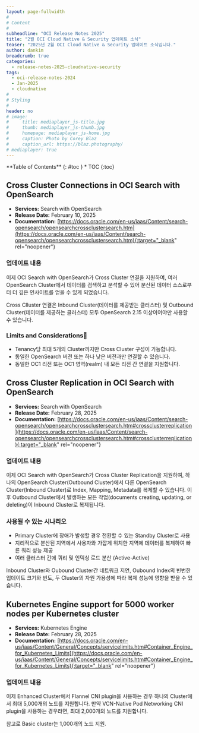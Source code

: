 ```yaml
---
layout: page-fullwidth
#
# Content
#
subheadline: "OCI Release Notes 2025"
title: "2월 OCI Cloud Native & Security 업데이트 소식"
teaser: "2025년 2월 OCI Cloud Native & Security 업데이트 소식입니다."
author: dankim
breadcrumb: true
categories:
  - release-notes-2025-cloudnative-security
tags:
  - oci-release-notes-2024
  - Jan-2025
  - cloudnative
#
# Styling
#
header: no
# image:
#     title: mediaplayer_js-title.jpg
#     thumb: mediaplayer_js-thumb.jpg
#     homepage: mediaplayer_js-home.jpg
#     caption: Photo by Corey Blaz
#     caption_url: https://blaz.photography/
# mediaplayer: true
---
```


<div class="panel radius" markdown="1">
**Table of Contents**
{: #toc }
*  TOC
{:toc}
</div>

## Cross Cluster Connections in OCI Search with OpenSearch
* **Services:** Search with OpenSearch
* **Release Date:** February 10, 2025
* **Documentation:** [https://docs.oracle.com/en-us/iaas/Content/search-opensearch/opensearchcrossclustersearch.htm](https://docs.oracle.com/en-us/iaas/Content/search-opensearch/opensearchcrossclustersearch.htm){:target="_blank" rel="noopener"}

### 업데이트 내용
이제 OCI Search with OpenSearch가 Cross Cluster 연결을 지원하여, 여러 OpenSearch Cluster에서 데이터를 검색하고 분석할 수 있어 분산된 데이터 소스로부터 더 깊은 인사이트를 얻을 수 있게 되었습니다.

Cross Clluster 연결은 Inbound Cluster(데이터를 제공받는 클러스터) 및 Outbound Cluster(데이터를 제공하는 클러스터) 모두 OpenSearch 2.15 이상이어야만 사용할 수 있습니다.

### Limits and Considerations🔗
* Tenancy당 최대 5개의 Cluster까지만 Cross Cluster 구성이 가능합니다.
* 동일한 OpenSearch 버전 또는 하나 낮은 버전과만 연결할 수 있습니다.
* 동일한 OC1 리전 또는 OC1 영역(realm) 내 모든 리전 간 연결을 지원합니다.

## Cross Cluster Replication in OCI Search with OpenSearch
* **Services:** Search with OpenSearch
* **Release Date:** February 28, 2025
* **Documentation:** [https://docs.oracle.com/en-us/iaas/Content/search-opensearch/opensearchcrossclustersearch.htm#crossclusterreplication](https://docs.oracle.com/en-us/iaas/Content/search-opensearch/opensearchcrossclustersearch.htm#crossclusterreplication){:target="_blank" rel="noopener"}

### 업데이트 내용
이제 OCI Search with OpenSearch가 Cross Cluster Replication을 지원하여, 하나의 OpenSearch Cluster(Outbound Cluster)에서 다른 OpenSearch Cluster(Inbound Cluster)로 Index, Mapping, Metadata를 복제할 수 있습니다. 이후 Outbound Cluster에서 발생하는 모든 작업(documents creating, updating, or deleting)이 Inbound Cluster로 복제됩니다.

### 사용될 수 있는 시나리오
* Primary Cluster에 장애가 발생할 경우 전환할 수 있는 Standby Cluster로 사용
* 지리적으로 분산된 지역에서 사용자와 가깝게 위치한 지역에 데이터를 복제하여 빠른 쿼리 성능 제공
* 여러 클러스터 간에 쿼리 및 인덱싱 로드 분산 (Active-Active)

Inbound Cluster와 Oubound Cluster간 네트워크 지연, Oubound Index의 빈번한 업데이트 크기와 빈도, 두 Cluster의 자원 가용성에 따라 복제 성능에 영향을 받을 수 있습니다.

## Kubernetes Engine support for 5000 worker nodes per Kubernetes cluster
* **Services:** Kubernetes Engine
* **Release Date:** February 28, 2025
* **Documentation:** [https://docs.oracle.com/en-us/iaas/Content/General/Concepts/servicelimits.htm#Container_Engine_for_Kubernetes_Limits](https://docs.oracle.com/en-us/iaas/Content/General/Concepts/servicelimits.htm#Container_Engine_for_Kubernetes_Limits){:target="_blank" rel="noopener"}

### 업데이트 내용
이제 Enhanced Cluster에서 Flannel CNI plugin을 사용하는 경우 하나의 Cluster에서 최대 5,000개의 노드를 지원합니다. 만약 VCN-Native Pod Networking CNI plugin을 사용하는 경우라면, 최대 2,000개의 노드를 지원합니다.

참고로 Basic cluster는 1,000개의 노드 지원.